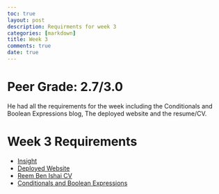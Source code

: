 ```yaml
---
toc: true
layout: post
description: Requirments for week 3
categories: [markdown]
title: Week 3
comments: true
date: true
---
```

# Peer Grade: 2.7/3.0
He had all the requirements for the week including the Conditionals and Boolean Expressions blog, The deployed website and the resume/CV. 

# Week 3 Requirements 
- [Insight](https://github.com/Reem57/blog_new/pulse)
- [Deployed Website](https://reemb.tk)
- [Reem Ben Ishai CV](http://localhost:4000/blog_new/markdown/2022/09/12/CV.html)
- [Conditionals and Boolean Expressions](http://localhost:4000/blog_new/jupyter/2022/09/12/conditionals.html)

